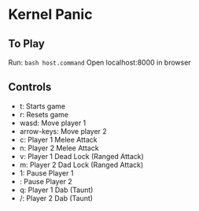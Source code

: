 # Kernel Panic

## To Play
Run: `bash host.command`
Open localhost:8000 in browser

## Controls
* t: Starts game
* r: Resets game
* wasd: Move player 1
* arrow-keys: Move player 2
* c: Player 1 Melee Attack
* n: Player 2 Melee Attack
* v: Player 1 Dead Lock (Ranged Attack)
* m: Player 2 Dad Lock (Ranged Attack)
* 1: Pause Player 1
* \: Pause Player 2
* q: Player 1 Dab (Taunt)
* /: Player 2 Dab (Taunt)
